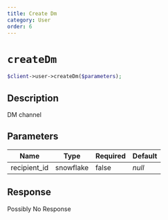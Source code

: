 ```yaml
---
title: Create Dm
category: User
order: 6
---
```


# `createDm`

```php
$client->user->createDm($parameters);
```

## Description

DM channel

## Parameters


Name | Type | Required | Default
--- | --- | --- | ---
recipient_id | snowflake | false | *null*

## Response

Possibly No Response

